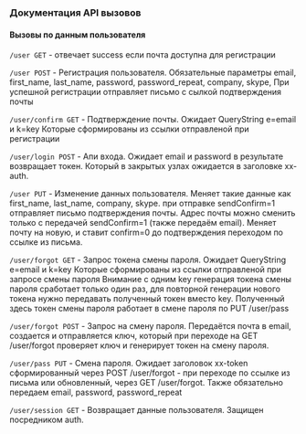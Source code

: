 ### Документация API вызовов

#### Вызовы по данным пользователя

`/user GET` - отвечает success если почта доступна для регистрации

`/user POST` - Регистрация пользователя. Обязательные параметры email, first_name, last_name, password, password_repeat, company, skype, При успешной регистрации отправляет письмо с сылкой подтверждения почты

`/user/confirm GET` - Подтверждение почты. Ожидает QueryString e=email и k=key Которые сформированы из ссылки отправленой при регистрации

`/user/login POST` - Апи входа. Ожидает email и password в результате возвращает токен. Который в закрытых узлах ожидается в заголовке xx-auth.

`/user PUT` - Изменение данных пользователя. Меняет такие данные как first_name, last_name, company, skype. при отправке sendConfirm=1 отправляет письмо подтверждения почты. Адрес почты можно сменить только с передачей sendConfirm=1 (также передаём email). Меняет почту на новую, и ставит confirm=0 до подтверждения переходом по ссылке из письма.

`/user/forgot GET` - Запрос токена смены пароля. Ожидает QueryString e=email и k=key Которые сформированы из ссылки отправленой при запросе смены пароля
Внимание с одним key генерация токена смены пароля сработает только один раз, для повторной генерации нового токена нужно передавать полученный токен вместо key. Полученный здесь токен смены пароля работает в смене пароля по PUT /user/pass

`/user/forgot POST` - Запрос на смену пароля. Передаётся почта в email, создается и отправляется ключ, который при переходе на GET /user/forgot проверяет ключ и генерирует токен на смену пароля.

`/user/pass PUT` - Смена пароля. Ожидает заголовок xx-token сформированный через POST /user/forgot - при переходе по ссылке из письма или обновленный, через GET /user/forgot. Также обязательно передаем email, password, password_repeat

`/user/session GET` - Возвращает данные пользователя. Защищен посредником auth.